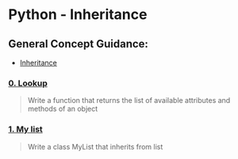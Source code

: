 # Python - Inheritance
## General Concept Guidance:
* [Inheritance](./https://docs.python.org/3.4/tutorial/classes.html#inheritance)
### [0. Lookup](./0-lookup.py)
> Write a function that returns the list of available attributes and methods of an object
### [1. My list](./1-my_list.py)
> Write a class MyList that inherits from list